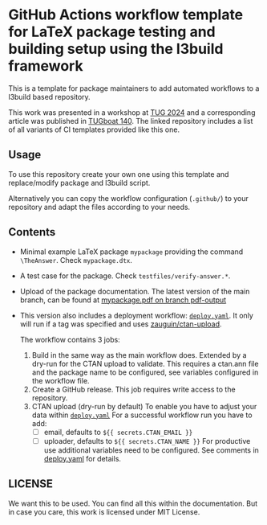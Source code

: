 # GitHub Actions workflow template for LaTeX package testing and building setup using the l3build framework

This is a template for package maintainers to add automated workflows to a l3build based repository.

This work was presented in a workshop at [TUG 2024](https://www.tug.org/tug2024/) and a corresponding article was published in [TUGboat 140](https://tug.org/l/peischl-cicd2024).
The linked repository includes a list of all variants of CI templates provided like this one.

## Usage

To use this repository create your own one using this template and replace/modify package and l3build script.

Alternatively you can copy the workflow configuration (`.github/`) to your repository and adapt the files according to your needs.

## Contents

- Minimal example LaTeX package `mypackage` providing the command `\TheAnswer`. Check `mypackage.dtx`.
- A test case for the package. Check `testfiles/verify-answer.*`.
- Upload of the package documentation. The latest version of the main branch, can be found at [mypackage.pdf on branch pdf-output](../pdf-output/mypackage.pdf)
- This version also includes a deployment workflow: [`deploy.yaml`](.github//workflows/deploy.yaml).
  It only will run if a tag was specified and uses [zauguin/ctan-upload](https://github.com/zauguin/ctan-upload).

  The workflow contains 3 jobs:

  1. Build in the same way as the main workflow does. Extended by a dry-run for the CTAN upload to validate.
     This requires a ctan.ann file and the package name to be configured, see variables configured in the workflow file.
  2. Create a GitHub release. This job requires write access to the repository.
  3. CTAN upload (dry-run by default)
      To enable you have to adjust your data within [`deploy.yaml`](.github//workflows/deploy.yaml)
      For a successful workflow run you have to add:
        -[ ] email, defaults to `${{ secrets.CTAN_EMAIL }}`
        -[ ] uploader, defaults to `${{ secrets.CTAN_NAME }}`
     For productive use additional variables need to be configured. See comments in [deploy.yaml](.github//workflows/deploy.yaml) for details.

## LICENSE

We want this to be used. You can find all this within the documentation. But in case you care, this work is licensed under MIT License.
